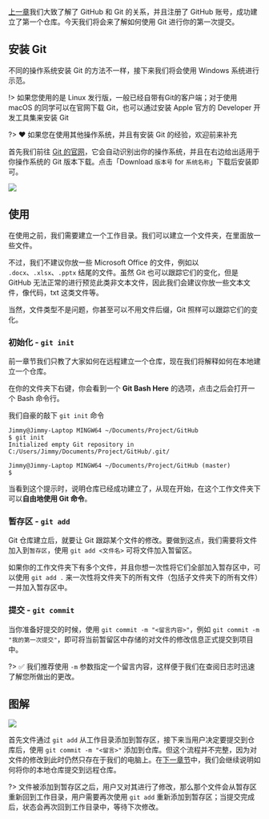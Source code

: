 [上一章](github/github_welcome)我们大致了解了 GitHub 和 Git 的关系，并且注册了 GitHub 账号，成功建立了第一个仓库。今天我们将会来了解如何使用 Git 进行你的第一次提交。

## 安装 Git

不同的操作系统安装 Git 的方法不一样，接下来我们将会使用 Windows 系统进行示范。

!> 如果您使用的是 Linux 发行版，一般已经自带有Git的客户端；对于使用 macOS 的同学可以在官网下载 Git，也可以通过安装 Apple 官方的 Developer 开发工具集来安装 Git

?> ❤️ 如果您在使用其他操作系统，并且有安装 Git 的经验，欢迎前来补充

首先我们前往 [Git 的官网](https://git-scm.com/)，它会自动识别出你的操作系统，并且在右边给出适用于你操作系统的 Git 版本下载。点击「Download `版本号` for `系统名称`」下载后安装即可。

![](https://i.loli.net/2020/04/07/bahdQH5WvRsjACS.jpg)

## 使用

在使用之前，我们需要建立一个工作目录。我们可以建立一个文件夹，在里面放一些文件。

不过，我们不建议你放一些 Microsoft Office 的文件，例如以 `.docx`、`.xlsx`、`.pptx` 结尾的文件。虽然 Git 也可以跟踪它们的变化，但是 GitHub 无法正常的进行预览此类非文本文件，因此我们会建议你放一些文本文件，像代码，txt 这类文件等。

当然，文件类型不是问题，你甚至可以不用文件后缀，Git 照样可以跟踪它们的变化。

### 初始化 - `git init`

前一章节我们只教了大家如何在远程建立一个仓库，现在我们将解释如何在本地建立一个仓库。

在你的文件夹下右键，你会看到一个 **Git Bash Here** 的选项，点击之后会打开一个 Bash 命令行。

我们自豪的敲下 `git init` 命令

```
Jimmy@Jimmy-Laptop MINGW64 ~/Documents/Project/GitHub
$ git init
Initialized empty Git repository in C:/Users/Jimmy/Documents/Project/GitHub/.git/

Jimmy@Jimmy-Laptop MINGW64 ~/Documents/Project/GitHub (master)
$

```

当看到这个提示时，说明仓库已经成功建立了，从现在开始，在这个工作文件夹下可以**自由地使用 Git 命令**。

### 暂存区 - `git add`

Git 仓库建立后，就要让 Git 跟踪某个文件的修改。要做到这点，我们需要将文件加入到`暂存区`，使用 `git add <文件名>` 可将文件加入暂留区。

如果你的工作文件夹下有多个文件，并且你想一次性将它们全部加入暂存区中，可以使用 `git add .` 来一次性将文件夹下的所有文件（包括子文件夹下的所有文件）一并加入暂存区中。

### 提交 - `git commit`

当你准备好提交的时候，使用 `git commit -m "<留言内容>"`，例如 `git commit -m "我的第一次提交"`，即可将当前暂留区中存储的对文件的修改信息正式提交到项目中。

?> ✅ 我们推荐使用 `-m` 参数指定一个留言内容，这样便于我们在查阅日志时迅速了解您所做出的更改。

## 图解

![](https://i.loli.net/2020/04/07/rRYLAZbcsQiCMTx.png)

首先文件通过 `git add` 从工作目录添加到暂存区，接下来当用户决定要提交到仓库后，使用 `git commit -m "<留言>"` 添加到仓库。但这个流程并不完整，因为对文件的修改到此时仍然只存在于我们的电脑上。在[下一章节](github/git_push_remote)中，我们会继续说明如何将你的本地仓库提交到远程仓库。

?> 文件被添加到暂存区之后，用户又对其进行了修改，那么那个文件会从暂存区重新回到工作目录，用户需要再次使用 `git add` 重新添加到暂存区；当提交完成后，状态会再次回到工作目录中，等待下次修改。

